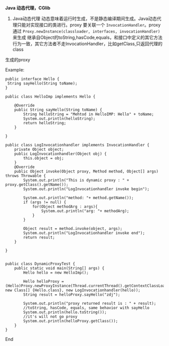 **Java 动态代理，CGlib**
1. Java动态代理
    动态意味着运行时生成，不是静态编译期间生成。Java动态代理只能对实现接口的类进行。proxy 要关联一个  `InvocationHandler`。proxy 通过
`Proxy.newInstance(classloader, interfaces, invocationHandler)` 来生成
继承自Object的toString,hasCode,equals，和接口中定义的其它方法行为一致，其它方法者不走InvocationHandler，比如getClass,只返回代理的class

生成的proxy

Example:
```
public interface Hello {
 String sayHello(String toName);
}

public class HelloImp implements Hello {

    @Override
    public String sayHello(String toName) {
        String helloString = "Mehtod in HelloIMP: Hello" + toName;
        System.out.println(helloString);
        return helloString;
    }

}

public class LogInvocationhandler implements InvocationHandler {
    private Object object;
    public LogInvocationhandler(Object obj) {
        this.object = obj;
    }
    @Override
    public Object invoke(Object proxy, Method method, Object[] args) throws Throwable {
        System.out.println("This is dynamic proxy : " + proxy.getClass().getName());
        System.out.println("LogInvocationhandler invoke begin");
   
        System.out.println("method: "+ method.getName());
        if (args != null) {
            for(Object methodArg : args){ 
                System.out.println("arg: "+ methodArg); 
            }   
        }
     
        Object result = method.invoke(object, args);        
        System.out.println("LogInvocationhandler invoke end");
        return result;
    }

}


public class DynamicProxyTest {
    public static void main(String[] args) {
        Hello hello = new HelloImp();
        
        Hello helloProxy = (Hello)Proxy.newProxyInstance(Thread.currentThread().getContextClassLoader(), new Class[] {Hello.class}, new LogInvocationhandler(hello));
        String result = helloProxy.sayHello("zdj");
        
        System.out.println("proxy returned result is : " + result);
        //toString, hasCode, equals, same behavior with sayHello
        System.out.println(hello.toString());
        //it's will not go proxy
        System.out.println(helloProxy.getClass());
    }
}
```
End
